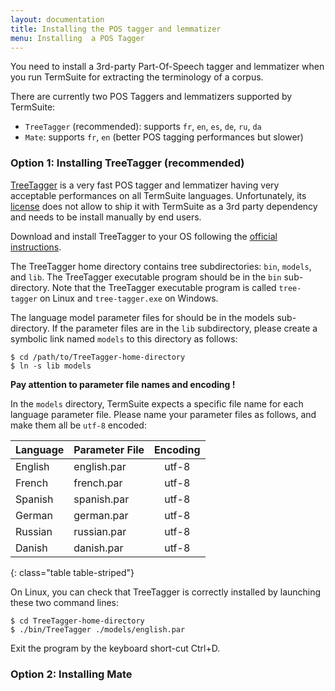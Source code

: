 ```yaml
---
layout: documentation
title: Installing the POS tagger and lemmatizer
menu: Installing  a POS Tagger
---
```


You need to install a 3rd-party Part-Of-Speech tagger and lemmatizer when you run TermSuite for extracting the terminology of a corpus.

There are currently two POS Taggers and lemmatizers supported by TermSuite:
* `TreeTagger` (recommended): supports `fr`, `en`, `es`, `de`, `ru`, `da`
* `Mate`: supports `fr`, `en` (better POS tagging performances but slower)

### Option 1: Installing TreeTagger (recommended)

[TreeTagger](http://www.cis.uni-muenchen.de/~schmid/tools/TreeTagger/) is a very fast POS tagger and lemmatizer having very acceptable performances on all TermSuite languages. Unfortunately, its [license](http://www.cis.uni-muenchen.de/~schmid/tools/TreeTagger/Tagger-Licence) does not allow to ship it with TermSuite as a 3rd party dependency and needs to be install manually by end users.

Download and install TreeTagger to your OS following the [official instructions](http://www.cis.uni-muenchen.de/~schmid/tools/TreeTagger/).

The TreeTagger home directory contains tree subdirectories: `bin`, `models`, and `lib`. The TreeTagger executable program should be in the `bin` sub-directory. Note that the TreeTagger executable program is called `tree-tagger` on Linux and `tree-tagger.exe` on Windows.

The language model parameter files for should be in the models sub-directory. If the parameter files are in the `lib` subdirectory, please create a symbolic link named `models` to this directory as follows:

~~~
$ cd /path/to/TreeTagger-home-directory
$ ln -s lib models
~~~

<div class="alert alert-danger" role="alert">

  **Pay attention to parameter file names and encoding !**

  In the `models` directory, TermSuite expects a specific file name for each language parameter file. Please name your parameter files as follows, and make them all be `utf-8` encoded:

</div>


| Language | Parameter File | Encoding |
|:--------|:-------|:--------:|
| English   | english.par   | utf-8   |
| French   | french.par   | utf-8   |
| Spanish   | spanish.par   | utf-8   |
| German   | german.par   | utf-8   |
| Russian   | russian.par   | utf-8   |
| Danish   | danish.par   | utf-8   |
{: class="table table-striped"}

On Linux, you can check that TreeTagger is correctly installed by launching these two command lines:

~~~
$ cd TreeTagger-home-directory
$ ./bin/TreeTagger ./models/english.par
~~~

Exit the program by the keyboard short-cut Ctrl+D.

### Option 2: Installing Mate
